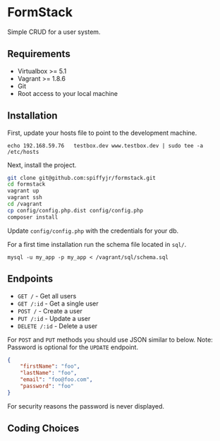# FormStack

Simple CRUD for a user system.

## Requirements

 * Virtualbox >= 5.1
 * Vagrant >= 1.8.6
 * Git
 * Root access to your local machine

## Installation

First, update your hosts file to point to the development machine.

`echo 192.168.59.76   testbox.dev www.testbox.dev | sudo tee -a /etc/hosts` 

Next, install the project.

```sh
git clone git@github.com:spiffyjr/formstack.git
cd formstack
vagrant up
vagrant ssh
cd /vagrant
cp config/config.php.dist config/config.php
composer install
```

Update `config/config.php` with the credentials for your db.

For a first time installation run the schema file located in `sql/`.

`mysql -u my_app -p my_app < /vagrant/sql/schema.sql`

## Endpoints

 * `GET /` - Get all users
 * `GET /:id` - Get a single user
 * `POST /` - Create a user
 * `PUT /:id` - Update a user
 * `DELETE /:id` - Delete a user

For `POST` and `PUT` methods you should use JSON similar to below. Note: Password is optional
for the `UPDATE` endpoint.

```json
{
    "firstName": "foo",
    "lastName": "foo",
    "email": "foo@foo.com",
    "password": "foo"
}
```

For security reasons the password is never displayed.

## Coding Choices

